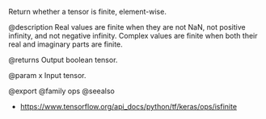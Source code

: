 Return whether a tensor is finite, element-wise.

@description
Real values are finite when they are not NaN, not positive infinity, and
not negative infinity. Complex values are finite when both their real
and imaginary parts are finite.

@returns
    Output boolean tensor.

@param x Input tensor.

@export
@family ops
@seealso
+ <https://www.tensorflow.org/api_docs/python/tf/keras/ops/isfinite>
